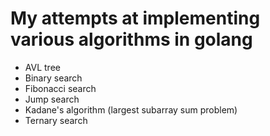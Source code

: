 # My attempts at implementing various algorithms in golang

* AVL tree
* Binary search
* Fibonacci search
* Jump search
* Kadane's algorithm (largest subarray sum problem)
* Ternary search
